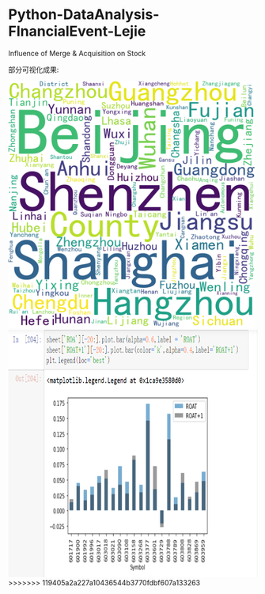 # Python-DataAnalysis-FInancialEvent-Lejie
Influence of Merge &amp; Acquisition on Stock  

部分可视化成果:  

<img src = 'TarCity.png' width = '500' height ='500'>
<img src = 'ROAtable.png' width = '700' height ='500'>
>>>>>>> 119405a2a227a10436544b3770fdbf607a133263
